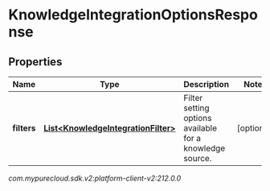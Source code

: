 # KnowledgeIntegrationOptionsResponse


## Properties

| Name | Type | Description | Notes |
| ------------ | ------------- | ------------- | ------------- |
| **filters** | [**List&lt;KnowledgeIntegrationFilter&gt;**](KnowledgeIntegrationFilter) | Filter setting options available for a knowledge source. |  [optional] |




_com.mypurecloud.sdk.v2:platform-client-v2:212.0.0_
